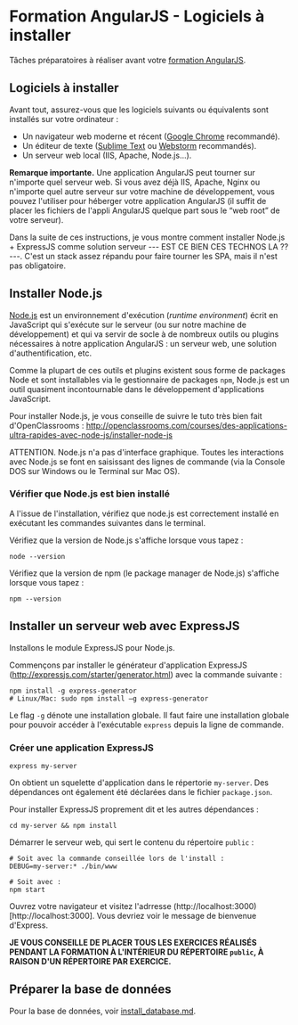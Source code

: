 Formation AngularJS - Logiciels à installer
===========================================

Tâches préparatoires à réaliser avant votre [formation AngularJS](http://ng-workshop.com/fr/formations/angularjs).


Logiciels à installer
---------------------

Avant tout, assurez-vous que les logiciels suivants ou équivalents sont installés sur votre ordinateur :

- Un navigateur web moderne et récent ([Google Chrome](https://www.google.com/chrome/) recommandé).
- Un éditeur de texte ([Sublime Text](http://www.sublimetext.com/) ou [Webstorm](https://www.jetbrains.com/webstorm/) recommandés).
- Un serveur web local (IIS, Apache, Node.js...).

**Remarque importante.** Une application AngularJS peut tourner sur n'importe quel serveur web. Si vous avez déjà IIS, Apache, Nginx ou n'importe quel autre serveur sur votre machine de développement, vous pouvez l'utiliser pour héberger votre application AngularJS (il suffit de placer les fichiers de l'appli AngularJS quelque part sous le “web root” de votre serveur).

Dans la suite de ces instructions, je vous montre comment installer Node.js + ExpressJS comme solution serveur --- EST CE BIEN CES TECHNOS LA ?? ---. C'est un stack assez répandu pour faire tourner les SPA, mais il n'est pas obligatoire.


Installer Node.js
-----------------

[Node.js](https://nodejs.org/) est un environnement d'exécution (*runtime environment*) écrit en JavaScript qui s'exécute sur le serveur (ou sur notre machine de développement) et qui va servir de socle à de nombreux outils ou plugins nécessaires à notre application AngularJS : un serveur web, une solution d'authentification, etc.

Comme la plupart de ces outils et plugins existent sous forme de packages Node et sont installables via le gestionnaire de packages `npm`, Node.js est un outil quasiment incontournable dans le développement d'applications JavaScript.

Pour installer Node.js, je vous conseille de suivre le tuto très bien fait d'OpenClassrooms : http://openclassrooms.com/courses/des-applications-ultra-rapides-avec-node-js/installer-node-js

ATTENTION. Node.js n'a pas d'interface graphique. Toutes les interactions avec Node.js se font en saisissant des lignes de commande (via la Console DOS sur Windows ou le Terminal sur Mac OS).

### Vérifier que Node.js est bien installé

A l'issue de l'installation, vérifiez que node.js est correctement installé en exécutant les commandes suivantes dans le terminal.

Vérifiez que la version de Node.js s'affiche lorsque vous tapez :

    node --version

Vérifiez que la version de npm (le package manager de Node.js) s'affiche lorsque vous tapez :

    npm --version


Installer un serveur web avec ExpressJS
---------------------------------------

Installons le module ExpressJS pour Node.js.

Commençons par installer le générateur d'application ExpressJS (http://expressjs.com/starter/generator.html) avec la commande suivante :

    npm install -g express-generator
    # Linux/Mac: sudo npm install –g express-generator

Le flag `-g` dénote une installation globale. Il faut faire une installation globale pour pouvoir accéder à l'exécutable `express` depuis la ligne de commande.


### Créer une application ExpressJS

    express my-server

On obtient un squelette d'application dans le répertorie `my-server`. Des dépendances ont également été déclarées dans le fichier `package.json`.

Pour installer ExpressJS proprement dit et les autres dépendances :

    cd my-server && npm install

Démarrer le serveur web, qui sert le contenu du répertoire `public` :

    # Soit avec la commande conseillée lors de l'install :
    DEBUG=my-server:* ./bin/www

    # Soit avec :
    npm start

Ouvrez votre navigateur et visitez l'adrresse (http://localhost:3000)[http://localhost:3000].
Vous devriez voir le message de bienvenue d'Express.

**JE VOUS CONSEILLE DE PLACER TOUS LES EXERCICES RÉALISÉS PENDANT LA FORMATION À L'INTÉRIEUR DU RÉPERTOIRE `public`, À RAISON D'UN RÉPERTOIRE PAR EXERCICE.**


Préparer la base de données
---------------------------

Pour la base de données, voir [install_database.md](install_database.md).
